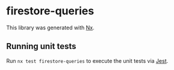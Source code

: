 # firestore-queries

This library was generated with [Nx](https://nx.dev).

## Running unit tests

Run `nx test firestore-queries` to execute the unit tests via [Jest](https://jestjs.io).
